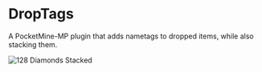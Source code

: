 # DropTags
A PocketMine-MP plugin that adds nametags to dropped items, while also stacking them.

![128 Diamonds Stacked](https://i.imgur.com/C29mX5i.png)